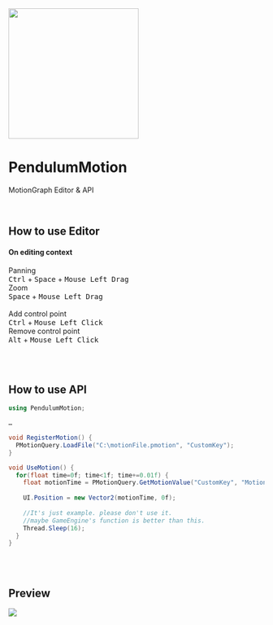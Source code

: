 <img src="https://i.imgur.com/ORpZ51h.png" width="256" height="256">

# PendulumMotion
MotionGraph Editor & API

<br/>

## How to use Editor

#### On editing context
Panning</br>
<kbd>Ctrl</kbd> + <kbd>Space</kbd> + <kbd>Mouse Left Drag</kbd> </br>
Zoom</br>
<kbd>Space</kbd> + <kbd>Mouse Left Drag</kbd> </br>
</br>
Add control point</br>
<kbd>Ctrl</kbd> + <kbd>Mouse Left Click</kbd></br>
Remove control point</br>
<kbd>Alt</kbd> + <kbd>Mouse Left Click</kbd>


<br/><br/>
## How to use API
``` C#
using PendulumMotion;

…

void RegisterMotion() {
  PMotionQuery.LoadFile("C:\motionFile.pmotion", "CustomKey");
}

void UseMotion() {
  for(float time=0f; time<1f; time+=0.01f) {
    float motionTime = PMotionQuery.GetMotionValue("CustomKey", "MotionName", time);
    
    UI.Position = new Vector2(motionTime, 0f);
    
    //It's just example. please don't use it.
    //maybe GameEngine's function is better than this.
    Thread.Sleep(16);
  }
}
```

<br/><br/>
## Preview

![](https://i.imgur.com/7m5raaT.gif)
